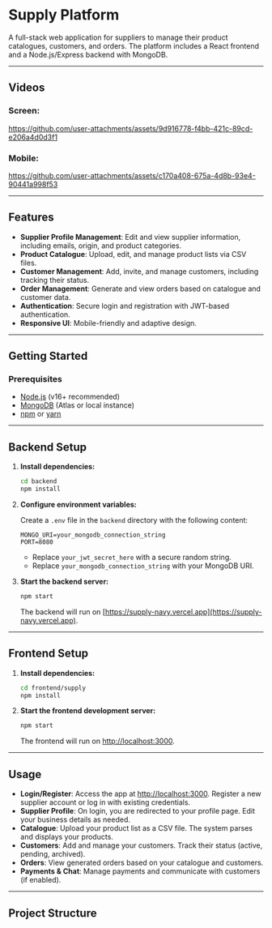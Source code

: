 # Supply Platform

A full-stack web application for suppliers to manage their product catalogues, customers, and orders. The platform includes a React frontend and a Node.js/Express backend with MongoDB.

---

## Videos

### Screen:

https://github.com/user-attachments/assets/9d916778-f4bb-421c-89cd-e206a4d0d3f1


### Mobile:

https://github.com/user-attachments/assets/c170a408-675a-4d8b-93e4-90441a998f53

---

## Features

- **Supplier Profile Management**: Edit and view supplier information, including emails, origin, and product categories.
- **Product Catalogue**: Upload, edit, and manage product lists via CSV files.
- **Customer Management**: Add, invite, and manage customers, including tracking their status.
- **Order Management**: Generate and view orders based on catalogue and customer data.
- **Authentication**: Secure login and registration with JWT-based authentication.
- **Responsive UI**: Mobile-friendly and adaptive design.

---

## Getting Started

### Prerequisites

- [Node.js](https://nodejs.org/) (v16+ recommended)
- [MongoDB](https://www.mongodb.com/) (Atlas or local instance)
- [npm](https://www.npmjs.com/) or [yarn](https://yarnpkg.com/)

---

## Backend Setup

1. **Install dependencies:**

   ```bash
   cd backend
   npm install
   ```

2. **Configure environment variables:**

   Create a `.env` file in the `backend` directory with the following content:

   ```
   MONGO_URI=your_mongodb_connection_string
   PORT=8080
   ```

   - Replace `your_jwt_secret_here` with a secure random string.
   - Replace `your_mongodb_connection_string` with your MongoDB URI.

3. **Start the backend server:**

   ```bash
   npm start
   ```

   The backend will run on [https://supply-navy.vercel.app](https://supply-navy.vercel.app).

---

## Frontend Setup

1. **Install dependencies:**

   ```bash
   cd frontend/supply
   npm install
   ```

2. **Start the frontend development server:**

   ```bash
   npm start
   ```

   The frontend will run on [http://localhost:3000](http://localhost:3000).

---

## Usage

- **Login/Register**: Access the app at [http://localhost:3000](http://localhost:3000). Register a new supplier account or log in with existing credentials.
- **Supplier Profile**: On login, you are redirected to your profile page. Edit your business details as needed.
- **Catalogue**: Upload your product list as a CSV file. The system parses and displays your products.
- **Customers**: Add and manage your customers. Track their status (active, pending, archived).
- **Orders**: View generated orders based on your catalogue and customers.
- **Payments & Chat**: Manage payments and communicate with customers (if enabled).

---

## Project Structure

